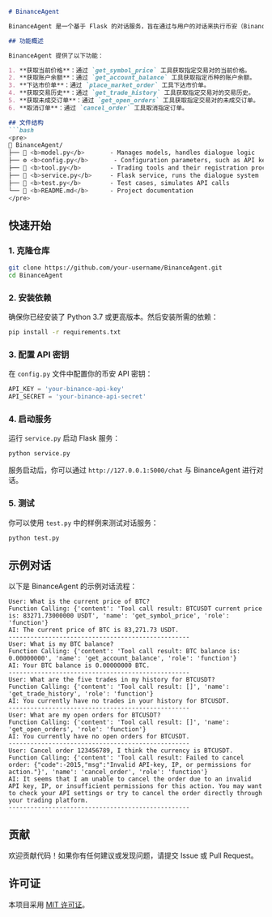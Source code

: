 ```markdown
# BinanceAgent

BinanceAgent 是一个基于 Flask 的对话服务，旨在通过与用户的对话来执行币安（Binance）API 的相关操作。它集成了多个币安 API 工具，能够根据用户的需求自动调用相应的工具并返回结果。

## 功能概述

BinanceAgent 提供了以下功能：

1. **获取当前价格**：通过 `get_symbol_price` 工具获取指定交易对的当前价格。
2. **获取账户余额**：通过 `get_account_balance` 工具获取指定币种的账户余额。
3. **下达市价单**：通过 `place_market_order` 工具下达市价单。
4. **获取交易历史**：通过 `get_trade_history` 工具获取指定交易对的交易历史。
5. **获取未成交订单**：通过 `get_open_orders` 工具获取指定交易对的未成交订单。
6. **取消订单**：通过 `cancel_order` 工具取消指定订单。

## 文件结构
```bash
<pre>
📂 BinanceAgent/
├── 📜 <b>model.py</b>       - Manages models, handles dialogue logic
├── ⚙️ <b>config.py</b>       - Configuration parameters, such as API keys
├── 🔧 <b>tool.py</b>        - Trading tools and their registration process
├── 🚀 <b>service.py</b>     - Flask service, runs the dialogue system
├── 🧪 <b>test.py</b>        - Test cases, simulates API calls
└── 📄 <b>README.md</b>      - Project documentation
</pre>
```
## 快速开始

### 1. 克隆仓库

```bash
git clone https://github.com/your-username/BinanceAgent.git
cd BinanceAgent
```

### 2. 安装依赖

确保你已经安装了 Python 3.7 或更高版本。然后安装所需的依赖：

```bash
pip install -r requirements.txt
```

### 3. 配置 API 密钥

在 `config.py` 文件中配置你的币安 API 密钥：

```python
API_KEY = 'your-binance-api-key'
API_SECRET = 'your-binance-api-secret'
```

### 4. 启动服务

运行 `service.py` 启动 Flask 服务：

```bash
python service.py
```

服务启动后，你可以通过 `http://127.0.0.1:5000/chat` 与 BinanceAgent 进行对话。

### 5. 测试

你可以使用 `test.py` 中的样例来测试对话服务：

```bash
python test.py
```

## 示例对话

以下是 BinanceAgent 的示例对话流程：

```plaintext
User: What is the current price of BTC?
Function Calling: {'content': 'Tool call result: BTCUSDT current price is: 83271.73000000 USDT', 'name': 'get_symbol_price', 'role': 'function'}
AI: The current price of BTC is 83,271.73 USDT.
--------------------------------------------------
User: What is my BTC balance?
Function Calling: {'content': 'Tool call result: BTC balance is: 0.00000000', 'name': 'get_account_balance', 'role': 'function'}
AI: Your BTC balance is 0.00000000 BTC.
--------------------------------------------------
User: What are the five trades in my history for BTCUSDT?
Function Calling: {'content': 'Tool call result: []', 'name': 'get_trade_history', 'role': 'function'}
AI: You currently have no trades in your history for BTCUSDT.
--------------------------------------------------
User: What are my open orders for BTCUSDT?
Function Calling: {'content': 'Tool call result: []', 'name': 'get_open_orders', 'role': 'function'}
AI: You currently have no open orders for BTCUSDT.
--------------------------------------------------
User: Cancel order 123456789, I think the currency is BTCUSDT.
Function Calling: {'content': 'Tool call result: Failed to cancel order: {"code":-2015,"msg":"Invalid API-key, IP, or permissions for action."}', 'name': 'cancel_order', 'role': 'function'}
AI: It seems that I am unable to cancel the order due to an invalid API key, IP, or insufficient permissions for this action. You may want to check your API settings or try to cancel the order directly through your trading platform.
--------------------------------------------------
```

## 贡献

欢迎贡献代码！如果你有任何建议或发现问题，请提交 Issue 或 Pull Request。

## 许可证

本项目采用 [MIT 许可证](LICENSE)。
```
